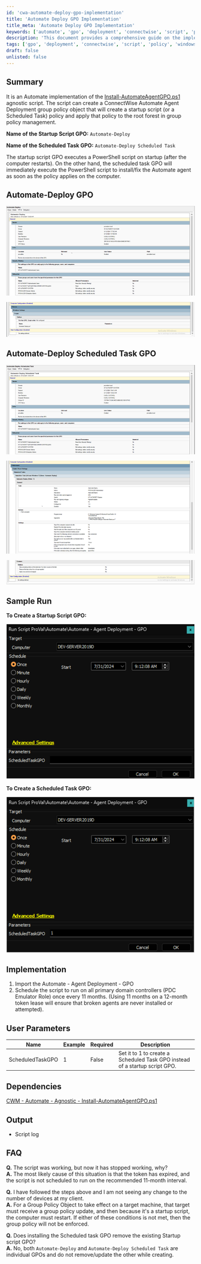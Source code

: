 ```yaml
---
id: 'cwa-automate-deploy-gpo-implementation'
title: 'Automate Deploy GPO Implementation'
title_meta: 'Automate Deploy GPO Implementation'
keywords: ['automate', 'gpo', 'deployment', 'connectwise', 'script', 'policy']
description: 'This document provides a comprehensive guide on the implementation of the Automate Deploy Group Policy Object (GPO) for ConnectWise Automate. It explains how to create both a startup script GPO and a scheduled task GPO to effectively deploy the Automate agent across devices in a network. The document includes details on user parameters, dependencies, implementation steps, and frequently asked questions.'
tags: ['gpo', 'deployment', 'connectwise', 'script', 'policy', 'windows']
draft: false
unlisted: false
---
```

## Summary

It is an Automate implementation of the [Install-AutomateAgentGPO.ps1](https://proval.itglue.com/DOC-5078775-10798933) agnostic script. The script can create a ConnectWise Automate Agent Deployment group policy object that will create a startup script (or a Scheduled Task) policy and apply that policy to the root forest in group policy management.

**Name of the Startup Script GPO:** `Automate-Deploy`

**Name of the Scheduled Task GPO:** `Automate-Deploy Scheduled Task`

The startup script GPO executes a PowerShell script on startup (after the computer restarts). On the other hand, the scheduled task GPO will immediately execute the PowerShell script to install/fix the Automate agent as soon as the policy applies on the computer.

## Automate-Deploy GPO

![Automate-Deploy GPO Image 1](../../../static/img/Agent-Deployment---GPO/image_1.png)

![Automate-Deploy GPO Image 2](../../../static/img/Agent-Deployment---GPO/image_2.png)

## Automate-Deploy Scheduled Task GPO

![Automate-Deploy Scheduled Task GPO Image 1](../../../static/img/Agent-Deployment---GPO/image_3.png)

![Automate-Deploy Scheduled Task GPO Image 2](../../../static/img/Agent-Deployment---GPO/image_4.png)

![Automate-Deploy Scheduled Task GPO Image 3](../../../static/img/Agent-Deployment---GPO/image_5.png)

## Sample Run

**To Create a Startup Script GPO:**

![Create Startup Script GPO](../../../static/img/Agent-Deployment---GPO/image_6.png)

**To Create a Scheduled Task GPO:**

![Create Scheduled Task GPO](../../../static/img/Agent-Deployment---GPO/image_7.png)

## Implementation

1. Import the Automate - Agent Deployment - GPO
2. Schedule the script to run on all primary domain controllers (PDC Emulator Role) once every 11 months. (Using 11 months on a 12-month token lease will ensure that broken agents are never installed or attempted).

## User Parameters

| Name                | Example | Required | Description                                                                                   |
|---------------------|---------|----------|-----------------------------------------------------------------------------------------------|
| ScheduledTaskGPO    | 1       | False    | Set it to 1 to create a Scheduled Task GPO instead of a startup script GPO.                  |

## Dependencies

[CWM - Automate - Agnostic - Install-AutomateAgentGPO.ps1](https://proval.itglue.com/DOC-5078775-10798933)

## Output

- Script log

## FAQ

**Q.** The script was working, but now it has stopped working, why?  
**A.** The most likely cause of this situation is that the token has expired, and the script is not scheduled to run on the recommended 11-month interval.

**Q.** I have followed the steps above and I am not seeing any change to the number of devices at my client.  
**A.** For a Group Policy Object to take effect on a target machine, that target must receive a group policy update, and then because it's a startup script, the computer must restart. If either of these conditions is not met, then the group policy will not be enforced.

**Q.** Does installing the Scheduled task GPO remove the existing Startup script GPO?  
**A.** No, both `Automate-Deploy` and `Automate-Deploy Scheduled Task` are individual GPOs and do not remove/update the other while creating.



